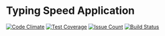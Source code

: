 # Typing Speed Application
[![Code Climate](https://codeclimate.com/repos/56d3ad73a5ff61006800231b/badges/8286ed0e9ab33caff92d/gpa.svg)](https://codeclimate.com/repos/56d3ad73a5ff61006800231b/feed)
[![Test Coverage](https://codeclimate.com/repos/56d3ad73a5ff61006800231b/badges/8286ed0e9ab33caff92d/coverage.svg)](https://codeclimate.com/repos/56d3ad73a5ff61006800231b/coverage)
[![Issue Count](https://codeclimate.com/repos/56d3ad73a5ff61006800231b/badges/8286ed0e9ab33caff92d/issue_count.svg)](https://codeclimate.com/repos/56d3ad73a5ff61006800231b/feed)
[![Build Status](https://travis-ci.org/t-peters/typing-speed-application.svg?branch=master)](https://travis-ci.org/t-peters/typing-speed-application)